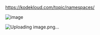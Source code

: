 https://kodekloud.com/topic/namespaces/

![image](https://github.com/Khushang49/90DaysofKubernetes/assets/95266353/ecf43b0d-9851-48c2-97eb-d4b2adcec4c8)

![Uploading image.png…]()

